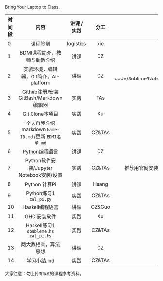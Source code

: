 Bring Your Laptop to Class. 

|时间段     |  内容    | 讲课 / 实践     |  分工  |备注       |
| :---      |   :----:    |   :----:    |    :----:    |       ---: |
|   0       | 课程签到     |  logistics   |     xie     |        |
|   1       | BDMI课程简介，教师与助教介绍     | 讲课    |     CZ     |   all     |
|   2       | 实验环境，编辑器，Git简介，AI-platform     |  讲课    |     CZ     |  VS code/Sublime/Notepad++       |
|   3       | Github注册/安装GitBash/Markdown编辑器     |  实践    |    TAs     |        |
|   4       | Git Clone本项目     |  实践    |    Xu     |        |
|   5       | 个人自我介绍markdown ``Name-ID.md`` /更新 ``BDMI名单.md``     |  实践    |    CZ&TAs     |        |
|   6       | Python编程语言     |  讲课    |    CZ    |        |
|   7       | Python软件安装/Jupyter Notebook安装/设置     |  实践    |    CZ&TAs    |   推荐用官网安装python     |
|   8       | Python 计算Pi     |  讲课    |     Huang     |         |
|   9       | Python练习1  ``cal_pi.py``    |  实践    |     CZ&TAs     |         |
|   10       | Haskell编程语言     |  讲课    |     CZ&Guo     |         |
|   11       | GHCi安装软件 |  实践    |     Xu     |         |
|   12       | Haskell练习1 ``doubleme.hs`` ``cal_pi.hs``    |  实践    |     CZ&TAs     |         |
|   13       | 两大数相乘，算法思想     |  讲课    |     CZ     |         |
|   14       | 学习小结.md     |  实践    |     CZ&TAs     |         |


大家注意：勿上传``有版权``的课程参考资料。
